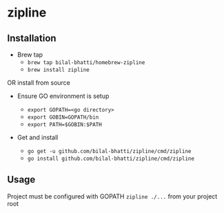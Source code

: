 # zipline


## Installation
* Brew tap
    * `brew tap bilal-bhatti/homebrew-zipline`
    * `brew install zipline`

OR install from source

* Ensure GO environment is setup
    * `export GOPATH=<go directory>`
    * `export GOBIN=GOPATH/bin`
    * `export PATH=$GOBIN:$PATH`

* Get and install
    * `go get -u github.com/bilal-bhatti/zipline/cmd/zipline`
    * `go install github.com/bilal-bhatti/zipline/cmd/zipline`

## Usage
Project must be configured with GOPATH
`zipline ./...` from your project root

